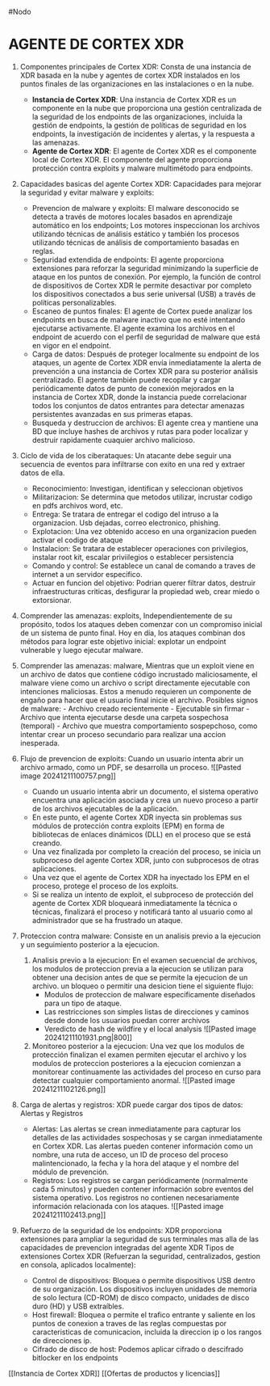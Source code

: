 #Nodo
# AGENTE DE CORTEX XDR
1. Componentes principales de Cortex XDR: Consta de una instancia de XDR basada en la nube y agentes de cortex XDR instalados en los puntos finales de las organizaciones en las instalaciones o en la nube. 
   - **Instancia de Cortex XDR**: Una instancia de Cortex XDR es un componente en la nube que proporciona una gestión centralizada de la seguridad de los endpoints de las organizaciones, incluida la gestión de endpoints, la gestión de políticas de seguridad en los endpoints, la investigación de incidentes y alertas, y la respuesta a las amenazas.
   - **Agente de Cortex XDR**: El agente de Cortex XDR es el componente local de Cortex XDR. El componente del agente proporciona protección contra exploits y malware multimétodo para endpoints.

2. Capacidades basicas del agente Cortex XDR: Capacidades para mejorar la seguridad y evitar malware y exploits:
   - Prevencion de malware y exploits: El malware desconocido se detecta a través de motores locales basados en aprendizaje automático en los endpoints; Los motores inspeccionan los archivos utilizando técnicas de análisis estático y también los procesos utilizando técnicas de análisis de comportamiento basadas en reglas.
   - Seguridad extendida de endpoints: El agente proporciona extensiones para reforzar la seguridad minimizando la superficie de ataque en los puntos de conexión. Por ejemplo, la función de control de dispositivos de Cortex XDR le permite desactivar por completo los dispositivos conectados a bus serie universal (USB) a través de políticas personalizables.
   - Escaneo de puntos finales: El agente de Cortex puede analizar los endpoints en busca de malware inactivo que no esté intentando ejecutarse activamente. El agente examina los archivos en el endpoint de acuerdo con el perfil de seguridad de malware que está en vigor en el endpoint.
   - Carga de datos: Después de proteger localmente su endpoint de los ataques, un agente de Cortex XDR envía inmediatamente la alerta de prevención a una instancia de Cortex XDR para su posterior análisis centralizado. El agente también puede recopilar y cargar periódicamente datos de punto de conexión mejorados en la instancia de Cortex XDR, donde la instancia puede correlacionar todos los conjuntos de datos entrantes para detectar amenazas persistentes avanzadas en sus primeras etapas.
   - Busqueda y destruccion de archivos: El agente crea y mantiene una BD que incluye hashes de archivos y rutas para poder localizar y destruir rapidamente cuaquier archivo malicioso.

3. Ciclo de vida de los ciberataques: Un atacante debe seguir una secuencia de eventos para infiltrarse con exito en una red y extraer datos de ella. 
   - Reconocimiento: Investigan, identifican y seleccionan objetivos
   - Militarizacion: Se determina que metodos utilizar, incrustar codigo en pdfs archivos word, etc.
   - Entrega: Se tratara de entregar el codigo del intruso a la organizacion. Usb dejadas, correo electronico, phishing.
   - Explotacion: Una vez obtenido acceso en una organizacion pueden activar el codigo de ataque
   - Instalacion: Se tratara de establecer operaciones con privilegios, instalar root kit, escalar priviilegios o establecer persistencia
   - Comando y control: Se establece un canal de comando a traves de internet a un servidor especifico.
   - Actuar en funcion del objetivo: Podrian querer filtrar datos, destruir infraestructuras criticas, desfigurar la propiedad web, crear miedo o extorsionar.

4. Comprender las amenazas: exploits, Independientemente de su propósito, todos los ataques deben comenzar con un compromiso inicial de un sistema de punto final. Hoy en día, los ataques combinan dos métodos para lograr este objetivo inicial: explotar un endpoint vulnerable y luego ejecutar malware.
5. Comprender las amenazas: malware, Mientras que un exploit viene en un archivo de datos que contiene código incrustado maliciosamente, el malware viene como un archivo o script directamente ejecutable con intenciones maliciosas. Estos a menudo requieren un componente de engaño para hacer que el usuario final inicie el archivo. 
   Posibles signos de malware: - Archivo creado recientemente - Ejecutable sin firmar - Archivo que intenta ejecutarse desde una carpeta sospechosa (temporal) - Archivo que muestra comportamiento sospepchoso, como intentar crear un proceso secundario para realizar una accion inesperada.

6. Flujo de prevencion de exploits: Cuando un usuario intenta abrir un archivo armado, como un PDF, se desarrolla un proceso.
   ![[Pasted image 20241211100757.png]]
   - Cuando un usuario intenta abrir un documento, el sistema operativo encuentra una aplicación asociada y crea un nuevo proceso a partir de los archivos ejecutables de la aplicación.
   - En este punto, el agente Cortex XDR inyecta sin problemas sus módulos de protección contra exploits (EPM) en forma de bibliotecas de enlaces dinámicos (DLL) en el proceso que se está creando.
   - Una vez finalizada por completo la creación del proceso, se inicia un subproceso del agente Cortex XDR, junto con subprocesos de otras aplicaciones.
   - Una vez que el agente de Cortex XDR ha inyectado los EPM en el proceso, protege el proceso de los exploits.
   - Si se realiza un intento de exploit, el subproceso de protección del agente de Cortex XDR bloqueará inmediatamente la técnica o técnicas, finalizará el proceso y notificará tanto al usuario como al administrador que se ha frustrado un ataque.

7. Proteccion contra malware: Consiste en un analisis previo a la ejecucion y un seguimiento posterior a la ejecucion.
	1. Analisis previo a la ejecucion: En el examen secuencial de archivos, los modulos de proteccion previa a la ejecucion se utilizan para obtener una decision antes de que se permite la ejecucion de un archivo. un bloqueo o permitir una desicion tiene el siguiente flujo:
	   - Modulos de proteccion de malware especificamente diseñados para un tipo de ataque. 
	   - Las restricciones son simples listas de direcciones y caminos desde donde los usuarios puedan correr archivos
	   - Veredicto de hash de wildfire y el local analysis
	     ![[Pasted image 20241211101931.png|800]]
	 1. Monitoreo posterior a la ejecucion: Una vez que los modulos de protección finalizan el examen permiten ejecutar el archivo y los modulos de proteccion posteriores a la ejecucion comienzan a monitorear continuamente las actividades del proceso en curso para detectar cualquier comportamiento anormal.
	    ![[Pasted image 20241211102126.png]]
8. Carga de alertas y registros: XDR puede cargar dos tipos de datos: Alertas y Registros
   - Alertas: Las alertas se crean inmediatamente para capturar los detalles de las actividades sospechosas y se cargan inmediatamente en Cortex XDR. Las alertas pueden contener información como un nombre, una ruta de acceso, un ID de proceso del proceso malintencionado, la fecha y la hora del ataque y el nombre del módulo de prevención.
   - Registros: Los registros se cargan periódicamente (normalmente cada 5 minutos) y pueden contener información sobre eventos del sistema operativo. Los registros no contienen necesariamente información relacionada con los ataques.
	 ![[Pasted image 20241211102413.png]]

9. Refuerzo de la seguridad de los endpoints: XDR proporciona extensiones para ampliar la seguridad de sus terminales mas alla de las capacidades de prevencion integradas del agente XDR
   Tipos de extensiones Cortex XDR (Refuerzan la seguridad, centralizados, gestion en consola, aplicados localmente): 
   - Control de dispositivos: Bloquea o permite dispositivos USB dentro de su organización. Los dispositivos incluyen unidades de memoria de solo lectura (CD-ROM) de disco compacto, unidades de disco duro (HD) y USB extraíbles.
   - Host firewall: Bloquea o permite el trafico entrante y saliente en los puntos de conexion a traves de las reglas compuestas por caracteristicas de comunicacion, incluida la direccion ip o los rangos de direcciones ip.
   - Cifrado de disco de host: Podemos aplicar cifrado o descifrado bitlocker en los endpoints

[[Instancia de Cortex XDR]]
[[Ofertas de productos y licencias]]
